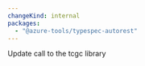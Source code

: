 ```yaml
---
changeKind: internal
packages:
  - "@azure-tools/typespec-autorest"
---
```


Update call to the tcgc library